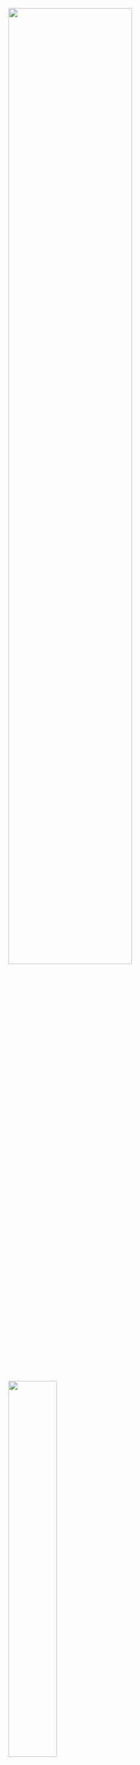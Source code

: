 <div>
  <p>
    <img src="https://github-readme-stats.vercel.app/api?username=simonefinelli&count_private=true&show_icons=true&theme=prussian&hide_border=true&bg_color=292d3e" width="70%"/>
  </p>
  <p>
    <img src="https://github-readme-stats.vercel.app/api/top-langs/?username=simonefinelli&langs_count=6&hide=css,php,scss,html&layout=compact&theme=prussian&hide_border=true&bg_color=292D3E" width="43.9%"/>
    &ensp;&nbsp;&nbsp;&nbsp;
    <img src="https://github-readme-streak-stats.herokuapp.com?user=simonefinelli&theme=prussian&hide_border=true&date_format=%5BY%20%5DM%20j&background=292D3E&stroke=A5C2E0" width="52.6%"/>
  </p>
</div>
